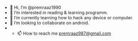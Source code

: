 - 👋 Hi, I’m @premraaz1990
- 👀 I’m interested in reading & learning programm.
- 🌱 I’m currently learning how to hack any device or computer.
- 💞️ I’m looking to collaborate on android.
- - 📫 How to reach me premraaz987@gmail.com

<!---
premraaz1990/premraaz1990 is a ✨ special ✨ repository because its `README.md` (this file) appears on your GitHub profile.
You can click the Preview link to take a look at your changes.
--->
